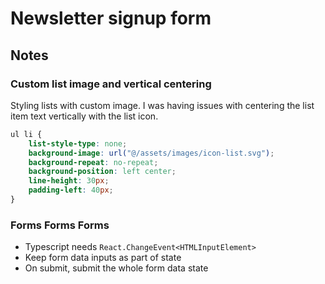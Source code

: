 # Newsletter signup form

## Notes

### Custom list image and vertical centering
Styling lists with custom image. I was having issues with centering the list item text vertically with the list icon. 
```css
ul li {
    list-style-type: none;
    background-image: url("@/assets/images/icon-list.svg");
    background-repeat: no-repeat;
    background-position: left center;
    line-height: 30px;
    padding-left: 40px;
}
```

### Forms Forms Forms
- Typescript needs `React.ChangeEvent<HTMLInputElement>`
- Keep form data inputs as part of state
- On submit, submit the whole form data state